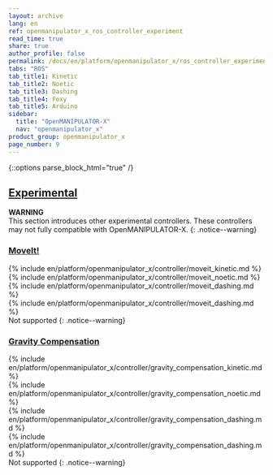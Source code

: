 ```yaml
---
layout: archive
lang: en
ref: openmanipulator_x_ros_controller_experiment
read_time: true
share: true
author_profile: false
permalink: /docs/en/platform/openmanipulator_x/ros_controller_experiment/
tabs: "ROS"
tab_title1: Kinetic
tab_title2: Noetic
tab_title3: Dashing
tab_title4: Foxy
tab_title5: Arduino
sidebar:
  title: "OpenMANIPULATOR-X"
  nav: "openmanipulator_x"
product_group: openmanipulator_x
page_number: 9
---
```


<div style="counter-reset: h1 5"></div>
<div style="counter-reset: h2 3"></div>

{::options parse_block_html="true" /}


## [Experimental](#experimental)

**WARNING**  
This section introduces other experimental controllers. These controllers may not fully compatible with OpenMANIPULATOR-X.
{: .notice--warning}

### [MoveIt!](#moveit)

<section data-id="{{ page.tab_title1 }}" class="tab_contents">
{% include en/platform/openmanipulator_x/controller/moveit_kinetic.md %}
</section>

<section data-id="{{ page.tab_title2 }}" class="tab_contents">
{% include en/platform/openmanipulator_x/controller/moveit_noetic.md %}
</section>

<section data-id="{{ page.tab_title3 }}" class="tab_contents">
{% include en/platform/openmanipulator_x/controller/moveit_dashing.md %}
</section>

<section data-id="{{ page.tab_title4 }}" class="tab_contents">
{% include en/platform/openmanipulator_x/controller/moveit_dashing.md %}
</section>

<section data-id="{{ page.tab_title5 }}" class="tab_contents">
Not supported
{: .notice--warning}
</section>

### [Gravity Compensation](#gravity-compensation)

<section data-id="{{ page.tab_title1 }}" class="tab_contents">
{% include en/platform/openmanipulator_x/controller/gravity_compensation_kinetic.md %}
</section>

<section data-id="{{ page.tab_title2 }}" class="tab_contents">
{% include en/platform/openmanipulator_x/controller/gravity_compensation_noetic.md %}
</section>

<section data-id="{{ page.tab_title3 }}" class="tab_contents">
{% include en/platform/openmanipulator_x/controller/gravity_compensation_dashing.md %}
</section>

<section data-id="{{ page.tab_title4 }}" class="tab_contents">
{% include en/platform/openmanipulator_x/controller/gravity_compensation_dashing.md %}
</section>

<section data-id="{{ page.tab_title5 }}" class="tab_contents">
Not supported
{: .notice--warning}
</section>
